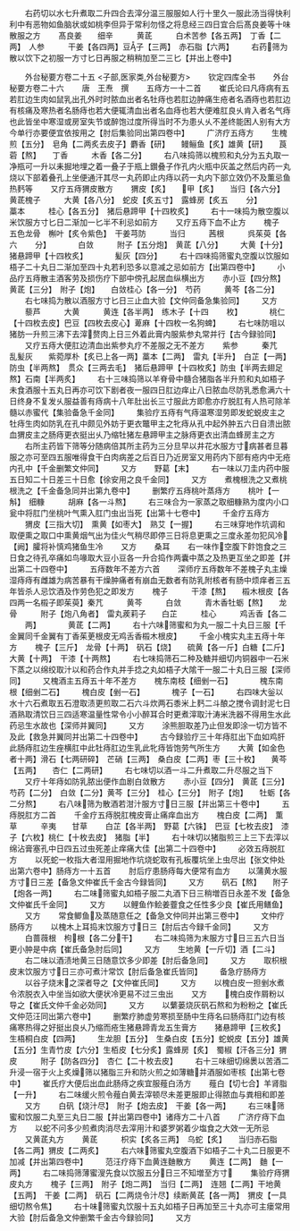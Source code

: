 <!-- { "loadSidebar": true } -->
　　右药切以水七升煮取二升四合去滓分温三服服如人行十里久一服此汤当得快利利中有恶物如鱼脑状或如桃李但异于常利勿怪之将息经三四日宜合后髙良姜等十味散服之方
　　髙良姜　　细辛　　　黄茋　　　白术苦参【各五两】　丁香【二两】　人参　　　干姜【各四两】豆子【三两】　赤石脂【六两】
　　右药筛为散以饮下之初服一方寸匕日再服之稍稍加至二三匕【并出上卷中】














　　外台秘要方卷二十五
<子部,医家类,外台秘要方>
　　钦定四库全书
　　外台秘要方卷二十六
　　唐　王焘　撰
　　五痔方一十二首
　　崔氏论曰凡痔病有五若肛边生肉如鼠乳出孔外时时脓血出者名牡痔也若肛边肿痛生疮者名酒痔也若肛边有核痛及寒热者名肠痔也若大便辄清血出者名血痔也若大便难肛良乆肯入者名气痔也此皆坐中寒湿或房室失节或醉饱过度所得当时不为患乆乆不差终能困人别有大方今单行亦要便宜依按用之【肘后集验同出第四卷中】
　　广济疗五痔方
　　生槐煎【五分】　皂角【二两炙去皮子】麝香【研】　　鳗鲡鱼【炙】雄黄【研】　　莨菪【熬】　　丁香　　　木香【各二分】
　　右八味捣筛以槐煎和丸分为五丸取一净瓶可一升以耒掘地埋之着一叠子于瓶上鑚叠子作孔内火瓶中灰盖之然后内药一丸烧以下部着叠孔上坐便通汗其尽一丸药即止内痔以药一丸内下部立效仍不及薫忌鱼热麫等
　　又疗五痔猬皮散方
　　猬皮【炙】　　甲【炙】　　当归【各六分】　黄茋槐子　　　大黄【各八分】　蛇皮【炙五寸】　露蜂房【炙五
　　分】　　　　藁本　　　桂心【各五分】　猪后悬蹄甲【十四枚炙】
　　右十一味捣为散空腹以米饮服方寸匕日二渐加一匕半不利忌如前方
　　又疗五痔下血不止方
　　槐子　　　五色龙骨　槲叶【炙令紫色】　干姜芎防　　　当归　　　茜根　　　呉茱萸【各六
　　分】　　　　白敛　　　附子【五分炮】　黄茋【八分】
　　大黄【十分】　猪悬蹄甲【十四枚炙】　　　　髪灰【四分】
　　右十四味捣筛蜜丸空腹以饮服如梧子二十丸日二渐加至四十丸若利恐多以意减之忌如前方【出第四卷中】
　　小品疗五痔散主酒客劳及损伤疗下部中傍孔起居血纵横出方
　　赤小豆【四分熬】黄茋【三分】　附子【炮】　　白敛桂心【各一分】　芍药　　　黄芩【各二分】
　　右七味捣为散以酒服方寸匕日三止血大验【文仲同备急集验同】
　　又方
　　藜芦　　　大黄　　　黄连【各半两】　练木子【十四
　　枚】　　　　桃仁【十四枚去皮】巴豆【四枚去皮心】萆麻【十四枚一名狗蜱】
　　右七味防咀以猪肪一升煎三沸下去滓赘肉上日三外着此膏内服紫参丸常并行【古今録验同】
　　又疗五痔大便肛边清血出紫参丸疗不差服之无不差方
　　紫参　　　秦芁　　　乱髪灰　　紫菀厚朴【炙已上各一两】藁本【二两】　雷丸【半升】　白芷【一两】防虫【半两熬】　贯众【三两去毛】　猪后悬蹄甲【十四枚炙】防虫【半两去翅足熬】石南【半两炙】
　　右十三味捣筛以羊脊骨中髓合猪脂各半升煎和丸如梧子未食酒服十五丸日再亦可饮下剧者夜一服四日肛边痒止八日脓血尽防乳悉愈满六十日终身不复发乆服益善有痔病十八年肚出长三寸服此方即愈亦疗脱肛有人热可除羊髓以赤蜜代【集验备急千金同】
　　集验疗五痔有气痔温寒湿劳即发蛇蜕皮主之牡痔生肉如防乳在孔中颇见外妨于更衣鼈甲主之牝痔从孔中起外肿五六日自溃出脓血猬皮主之肠痔更衣挺出乆乃缩牡猪左悬蹄甲主之脉痔更衣出清血蜂房主之方
　　右所主药皆下筛等分随病倍其所主药为三分旦早以井花水服方寸病甚者旦暮服之亦可至四五服唯得食干白肉病差之后百日乃近房室又用药内下部有疮内中无疮内孔中【千金删繁文仲同】
　　又方
　　野葛【末】
　　右一味以刀圭内药中服五日知二十日差三十日愈【徐安用之良千金同】
　　又方
　　煮槐根洗之又煮桃根洗之【千金备急同并出第九卷中】
　　删繁疗五痔桃叶蒸痔方
　　桃叶【一斛】　细糠　　　胡麻【各一斗熬】
　　右三味合为一家蒸之取细糠熟为度内小口瓮中将肛门坐桃叶气熏入肛门虫出当死【出第十七卷中】
　　千金疗五痔方
　　猬皮【三指大切】　熏黄【如枣大】　熟艾【一握】
　　右三味穿地作坑调和取便熏之取口中熏黄烟气出为佳火气稍尽即停三日将息更熏之三度永差勿犯风冷【阙】臛将补慎鸡猪鱼生冷
　　又方
　　桑耳
　　右一味作空腹下飰饱食之三日食之待孔卒痛如鸟喙取大豆小豆各一升合捣作两囊中蒸之及热更互坐之即差【并出第二十四卷中】
　　五痔数年不差方六首
　　深师疗五痔数年不差槐子丸主燥湿痔痔有雌雄为病苦暴有干燥肿痛者有崩血无数者有防乳附核者有肠中烦痒者三五年皆杀人忌饮酒及作劳色犯之即发方
　　槐子　　　干漆【熬】　　榝木根皮【各四两一名榝子即茱萸】秦芁　　　黄芩　　　白敛　　　青木香牡蛎【熬】　　龙骨　　　附子【炮八角者】　雷丸蒺莉子　　白芷　　　桂心　　　鸡舌香【各二
　　两】　　　　黄茋【二两】
　　右十六味筛蜜和为丸一服二十丸日三服【千金翼同千金翼有丁香茱茰根皮无鸡舌香榝木根皮】
　　千金小槐实丸主五痔十年方
　　槐子【三斤】　龙骨【十两】　矾石【烧】　　硫黄【各一斤】白糖【二斤】　大黄【十两】　干漆【十两熬】
　　右七味捣筛石二种及糖并细切内铜器中一石米下蒸之以绵绞取汁以和药合作丸并手捻之丸如梧子大隂干一服二十丸日三服【深师同】
　　又槐酒主五痔五十年不差方
　　槐东南枝【细剉一石】　　　　槐东南根【细剉二石】
　　槐白皮【剉一石】　　　　槐子【一石】
　　右四味大釡以水十六石煮取五石澄取渍更煎取二石六斗炊两石黍米上麫二斗酿之搅令调封泥七日酒熟取清饮日三四适寒温量性常令小小醉耳合时更煮滓取汁涛米洗器不得用生水此药忌生水故也【深师并翼同】
　　又方
　　涂熊胆取差乃止但发即涂一切方皆不及此【救急并翼同并出第二十四卷中】
　　古今録验疗三十年痔肛出下血如鸡肝此肠痔肛边生痤横肛中此牡痔肛边生乳此牝痔皆饱劳气所生方
　　大黄【如金色者十两】滑石【七两研碎】　芒硝【三两】　桑白皮【二两】枣【三十枚】　　黄芩【五两】　　杏仁【二两研】
　　右七味切以酒一斗二升煮取二升尽服之当下
　　又疗十年痔如防乳脓出便作血剧白敛散方
　　赤小豆【四分】　黄茋【三分】　芍药【二分】　白敛【二分】黄芩【三分】　桂心【三分】　附子【炮】　　牡蛎【各二分熬】
　　右八味筛为散酒若泔汁服方寸日三服【并出第三十卷中】
　　五痔脱肛方二首
　　千金疗五痔脱肛槐皮膏止痛痒血出方
　　槐白皮【二两】　薫草　　　辛夷　　甘草
　　白芷【各半两】　野葛【六铢】　巴豆【七枚去皮】　漆子【六枚】桃仁【十枚去皮】　猪脂【半】
　　右十味切以猪脂煎三上三下去滓以绵沾膏塞孔中日四五过虫死差止痒痛大佳【出第二十四卷中】
　　必效五痔脱肛方
　　以死蛇一枚指大者湿用掘地作坑烧蛇取有孔板覆坑坐上虫尽出【张文仲处出第六卷中】肠痔方一十五首
　　肘后疗患肠痔每大便常有血方
　　以蒲黄水服方寸日三差【备急文仲崔氏千金古今録皆同】
　　又方
　　矾石【熬】　　附子【炮各一两】
　　右二味筛蜜丸如梧子服二丸酒下日三稍増百日永差不发【备急文仲崔氏千金同】
　　又方
　　以鲤鱼作鲙姜虀食之任性多少良【崔氏用鳝鱼】
　　又方
　　常食鲫鱼及蒸随意任之【备急文仲同并出第三卷中】
　　文仲疗肠痔方
　　以槐木上耳捣末饮服方寸日三【肘后古今録千金同】
　　又方
　　白蔷薇根　枸根【各二分干】
　　右二味捣筛为末服方寸日三五六日当更小肿是中病【崔氏备急肘后同】
　　又方
　　生地黄【一斤切】酒【二斗】
　　右二味以酒渍地黄三日随意饮多少即差【肘后备急同】
　　又方
　　取枳根皮末饮服方寸日三亦可煮汁常饮【肘后备急崔氏皆同】
　　备急疗肠痔方
　　以谷子烧末之深者导之【文仲崔氏同】
　　又方
　　以槐白皮一担剉水煮令浓脱衣入中坐当如欲大便状冷更易不过三虫出
　　又方
　　槐白皮作屑粉以导之【崔氏文仲千金必効同】
　　又方
　　以蘩蒌烧灰矾石熬和为粉粉之【崔氏文仲范汪同出第六卷中】
　　删繁疗肺虚劳寒损至肠中生痔名曰肠痔肛门边有核痛寒热得之好挺出良乆乃缩而疮生猪悬蹄青龙五生膏方
　　猪悬蹄甲【三枚炙】　　　　生梧桐白皮【四两】
　　生龙胆【五分】　生桑白皮【五分】蛇蜕皮【五分】雄黄【五分】生青竹皮【六分】生栢皮【七分炙】露蜂房【炙】　蜀椒【汗各三分】猬皮　　　附子【防各四分】　杏仁【二十枚去皮】
　　右十三味细切绵褁以苦酒二升浸一宿于火上炙燥筛以猪脂三升和防火煎之如薄糖并酒服如枣核【出第七卷中】
　　崔氏疗大便后出血此肠痔之疾宜服薤白汤方
　　薤白【切七合】羊肾脂【一升】
　　右二味缓火煎令薤白黄去滓顿尽未差更服即止得脓血与粪相和即差
　　又方
　　白矾【烧汁尽】　附子【炮去皮】　干姜【各一两】
　　右三味筛蜜和饮服二丸至三丸日二服【并出第四卷中】诸痔方二十八首
　　广济疗痔下血方
　　以蛇不问多少煎煮肉消尽去滓用汁和婆罗粥着少塩食之大效一无所忌
　　又黄茋丸方
　　黄茋　　　枳实【炙各三两】　乌蛇【炙】　　当归赤石脂【各二两】猬皮【二两炙】
　　右六味筛蜜丸空腹酒下如梧子二十丸二日服更不加减【并出第四卷中】
　　范汪疗痔下血黄连麯散方
　　黄连【二两】　麯【一两】
　　右二味捣筛薄蜜溲先食以饮服五分日三不知増至方寸
　　集验疗痔猬皮丸方
　　槐子【三两】　附子【炮二两】　当归【二两】　连翘【二两】干地黄【五两】　干姜【二两】　矾石【二两烧令汁尽】续断黄茋【各一两】　猬皮【一具细切熬令焦】
　　右十味筛蜜丸饮服十五丸如梧子日再加至三十丸亦可主瘘常用大验【肘后备急文仲删繁千金古今録验同】
　　又方
